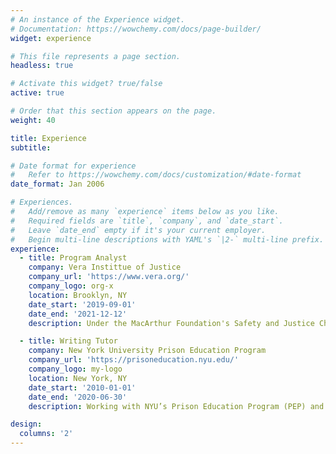 ```yaml
---
# An instance of the Experience widget.
# Documentation: https://wowchemy.com/docs/page-builder/
widget: experience

# This file represents a page section.
headless: true

# Activate this widget? true/false
active: true

# Order that this section appears on the page.
weight: 40

title: Experience
subtitle:

# Date format for experience
#   Refer to https://wowchemy.com/docs/customization/#date-format
date_format: Jan 2006

# Experiences.
#   Add/remove as many `experience` items below as you like.
#   Required fields are `title`, `company`, and `date_start`.
#   Leave `date_end` empty if it's your current employer.
#   Begin multi-line descriptions with YAML's `|2-` multi-line prefix.
experience:
  - title: Program Analyst
    company: Vera Instittue of Justice
    company_url: 'https://www.vera.org/'
    company_logo: org-x
    location: Brooklyn, NY
    date_start: '2019-09-01'
    date_end: '2021-12-12'
    description: Under the MacArthur Foundation's Safety and Justice Challenge, I provided technical assistance to Vera's partners in jurisdictions across the country on issues related to women's jail incarceration. I also provided guidance on national resesarch and program models, conducted data analysis and performed system mapping for research related to the Rural Jails Research and Policy Network in Washington and Georgia. 

  - title: Writing Tutor
    company: New York University Prison Education Program
    company_url: 'https://prisoneducation.nyu.edu/'
    company_logo: my-logo
    location: New York, NY
    date_start: '2010-01-01'
    date_end: '2020-06-30'
    description: Working with NYU’s Prison Education Program (PEP) and community network, I served as a writing tutor, working directly with students to further develop writing skills, explore opportunities, and facilitate creative workshops at Wallkill Correctional Facility.  

design:
  columns: '2'
---
```


